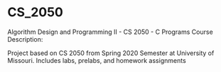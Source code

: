 # CS_2050
Algorithm Design and Programming II - CS 2050 - C Programs
Course Description: 

Project based on CS 2050 from Spring 2020 Semester at University of Missouri.
Includes labs, prelabs, and homework assignments
